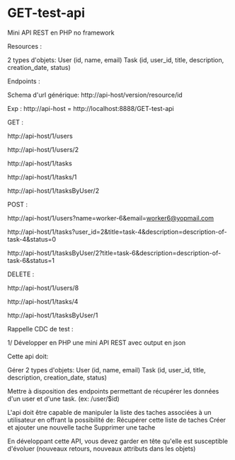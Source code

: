 # GET-test-api
Mini API REST en PHP no framework

Resources :

 2 types d'objets:
    User (id, name, email)
    Task (id, user_id, title, description, creation_date, status)
    
Endpoints :
 
 Schema d'url générique: http://api-host/version/resource/id
 
 Exp : http://api-host = http://localhost:8888/GET-test-api
 
 GET :
   
   http://api-host/1/users
   
   http://api-host/1/users/2
   
   http://api-host/1/tasks
   
   http://api-host/1/tasks/1
   
   http://api-host/1/tasksByUser/2

 
 POST :
 
   http://api-host/1/users?name=worker-6&email=worker6@yopmail.com
 
   http://api-host/1/tasks?user_id=2&title=task-4&description=description-of-task-4&status=0
 
   http://api-host/1/tasksByUser/2?title=task-6&description=description-of-task-6&status=1
   
 DELETE :
 
   http://api-host/1/users/8
   
   http://api-host/1/tasks/4
   
   http://api-host/1/tasksByUser/1  

Rappelle CDC de test :


1/ Développer en PHP une mini API REST avec output en json

Cette api doit:

Gérer 2 types d'objets: User (id, name, email) Task (id, user_id, title, description, creation_date, status)

Mettre à disposition des endpoints permettant de récupérer les données d'un user et d'une task. (ex: /user/$id)

L'api doit être capable de manipuler la liste des taches associées à un utilisateur en offrant la possibilité de: Récupérer cette liste de taches Créer et ajouter une nouvelle tache Supprimer une tache

En développant cette API, vous devez garder en tête qu'elle est susceptible d'évoluer (nouveaux retours, nouveaux attributs dans les objets)
 